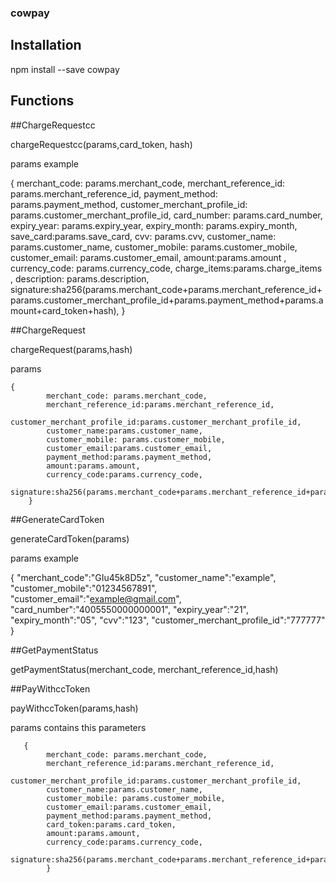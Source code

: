 ### cowpay

## Installation

npm install --save cowpay

## Functions

##ChargeRequestcc

chargeRequestcc(params,card_token, hash)

params example

{
            merchant_code: params.merchant_code,
            merchant_reference_id: params.merchant_reference_id,
            payment_method: params.payment_method,
            customer_merchant_profile_id: params.customer_merchant_profile_id,
            card_number: params.card_number,
            expiry_year: params.expiry_year,
            expiry_month: params.expiry_month,
            save_card:params.save_card,
            cvv: params.cvv,
            customer_name: params.customer_name,
            customer_mobile: params.customer_mobile,
            customer_email: params.customer_email,
            amount:params.amount ,
            currency_code: params.currency_code,
            charge_items:params.charge_items ,
            description: params.description,
            signature:sha256(params.merchant_code+params.merchant_reference_id+params.customer_merchant_profile_id+params.payment_method+params.amount+card_token+hash),
        }


##ChargeRequest

chargeRequest(params,hash)

params

    {
            merchant_code: params.merchant_code,
            merchant_reference_id:params.merchant_reference_id,
            customer_merchant_profile_id:params.customer_merchant_profile_id,
            customer_name:params.customer_name,
            customer_mobile: params.customer_mobile,
            customer_email:params.customer_email,
            payment_method:params.payment_method,
            amount:params.amount,
            currency_code:params.currency_code,
            signature:sha256(params.merchant_code+params.merchant_reference_id+params.customer_merchant_profile_id+params.payment_method+params.amount+hash),
        }

##GenerateCardToken

generateCardToken(params)

params example 

{
    "merchant_code":"GIu45k8D5z",
    "customer_name":"example",
    "customer_mobile":"01234567891",
    "customer_email":"example@gmail.com",
    "card_number":"4005550000000001",
    "expiry_year":"21",
    "expiry_month":"05",
    "cvv":"123",
    "customer_merchant_profile_id":"777777"
}

##GetPaymentStatus

getPaymentStatus(merchant_code, merchant_reference_id,hash)
  
##PayWithccToken

payWithccToken(params,hash)

params contains this parameters

       {
            merchant_code: params.merchant_code,
            merchant_reference_id:params.merchant_reference_id,
            customer_merchant_profile_id:params.customer_merchant_profile_id,
            customer_name:params.customer_name,
            customer_mobile: params.customer_mobile,
            customer_email:params.customer_email,
            payment_method:params.payment_method,
            card_token:params.card_token,
            amount:params.amount,
            currency_code:params.currency_code,
            signature:sha256(params.merchant_code+params.merchant_reference_id+params.customer_merchant_profile_id+params.payment_method+params.amount+params.card_token+hash),
            }